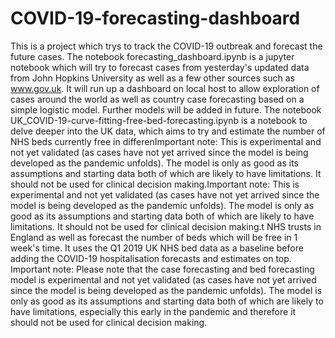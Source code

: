 # COVID-19-forecasting-dashboard
This is a project which trys to track the COVID-19 outbreak and forecast the future cases.
The notebook forecasting_dashboard.ipynb is a jupyter notebook which will try to forecast cases from yesterday's updated data from John Hopkins University as well as a few other sources such as www.gov.uk. It will run up a dashboard on local host to allow exploration of cases around the world as well as country case forecasting based on a simple logistic model. Further models will be added in future.
The notebook UK_COVID-19-curve-fitting-free-bed-forecasting.ipynb is a notebook to delve deeper into the UK data, which aims to try and estimate the number of NHS beds currently free in differenImportant note: This is experimental and not yet validated (as cases have not yet arrived since the model is being developed as the pandemic unfolds). The model is only as good as its assumptions and starting data both of which are likely to have limitations. It should not be used for clinical decision making.Important note: This is experimental and not yet validated (as cases have not yet arrived since the model is being developed as the pandemic unfolds). The model is only as good as its assumptions and starting data both of which are likely to have limitations. It should not be used for clinical decision making.t NHS trusts in England as well as forecast the number of beds which will be free in 1 week's time. It uses the Q1 2019 UK NHS bed data as a baseline before adding the COVID-19 hospitalisation forecasts and estimates on top.
Important note: Please note that the case forecasting and bed forecasting model is experimental and not yet validated (as cases have not yet arrived since the model is being developed as the pandemic unfolds). The model is only as good as its assumptions and starting data both of which are likely to have limitations, especially this early in the pandemic and therefore it should not be used for clinical decision making.
